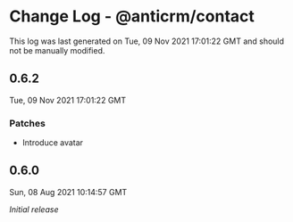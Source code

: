 # Change Log - @anticrm/contact

This log was last generated on Tue, 09 Nov 2021 17:01:22 GMT and should not be manually modified.

## 0.6.2
Tue, 09 Nov 2021 17:01:22 GMT

### Patches

- Introduce avatar

## 0.6.0
Sun, 08 Aug 2021 10:14:57 GMT

_Initial release_

